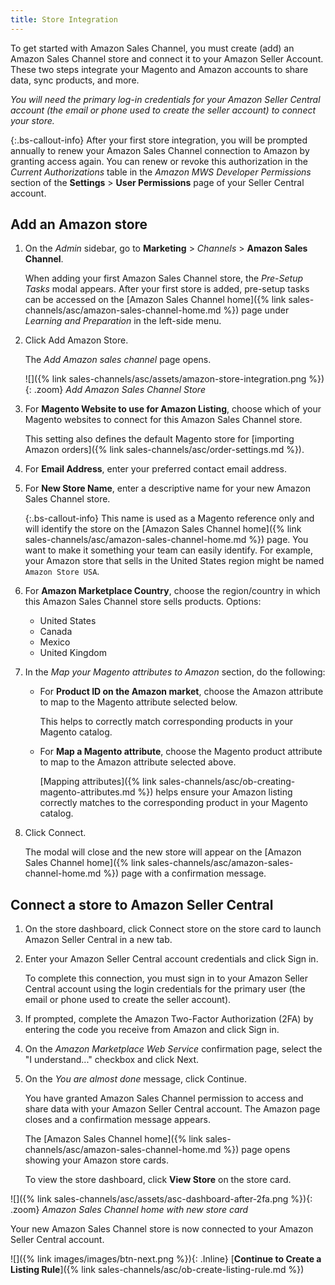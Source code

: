 ```yaml
---
title: Store Integration
---
```



To get started with Amazon Sales Channel, you must create (add) an Amazon Sales Channel store and connect it to your Amazon Seller Account. These two steps integrate your Magento and Amazon accounts to share data, sync products, and more.

_You will need the primary log-in credentials for your Amazon Seller Central account (the email or phone used to create the seller account) to connect your store._

{:.bs-callout-info}
After your first store integration, you will be prompted annually to renew your Amazon Sales Channel connection to Amazon by granting access again. You can renew or revoke this authorization in the _Current Authorizations_ table in the _Amazon MWS Developer Permissions_ section of the **Settings** > **User Permissions** page of your Seller Central account.

## Add an Amazon store

1. On the _Admin_ sidebar, go to **Marketing** > _Channels_ > **Amazon Sales Channel**.

    When adding your first Amazon Sales Channel store, the _Pre-Setup Tasks_ modal appears. After your first store is added, pre-setup tasks can be accessed on the [Amazon Sales Channel home]({% link sales-channels/asc/amazon-sales-channel-home.md %}) page under _Learning and Preparation_ in the left-side menu.

1. Click <span class="btn">Add Amazon Store</span>.

    The _Add Amazon sales channel_ page opens.

    ![]({% link sales-channels/asc/assets/amazon-store-integration.png %}){: .zoom}
    _Add Amazon Sales Channel Store_

1. For **Magento Website to use for Amazon Listing**, choose which of your Magento websites to connect for this Amazon Sales Channel store.

    This setting also defines the default Magento store for [importing Amazon orders]({% link sales-channels/asc/order-settings.md %}).

1. For **Email Address**, enter your preferred contact email address.

1. For **New Store Name**, enter a descriptive name for your new Amazon Sales Channel store.

   {:.bs-callout-info}
   This name is used as a Magento reference only and will identify the store on the [Amazon Sales Channel home]({% link sales-channels/asc/amazon-sales-channel-home.md %}) page. You want to make it something your team can easily identify. For example, your Amazon store that sells in the United States region might be named `Amazon Store USA`.

1. For **Amazon Marketplace Country**, choose the region/country in which this Amazon Sales Channel store sells products. Options:

    - United States
    - Canada
    - Mexico
    - United Kingdom

1. In the _Map your Magento attributes to Amazon_ section, do the following:

    - For **Product ID on the Amazon market**, choose the Amazon attribute to map to the Magento attribute selected below.

       This helps to correctly match corresponding products in your Magento catalog.

    - For **Map a Magento attribute**, choose the Magento product attribute to map to the Amazon attribute selected above.

       [Mapping attributes]({% link sales-channels/asc/ob-creating-magento-attributes.md %}) helps ensure your Amazon listing correctly matches to the corresponding product in your Magento catalog.

1. Click <span class="btn">Connect</span>.

   The modal will close and the new store will appear on the [Amazon Sales Channel home]({% link sales-channels/asc/amazon-sales-channel-home.md %}) page with a confirmation message.

## Connect a store to Amazon Seller Central

1. On the store dashboard, click <span class="btn">Connect store</span> on the store card to launch Amazon Seller Central in a new tab.

1. Enter your Amazon Seller Central account credentials and click <span class="btn">Sign in</span>.

   To complete this connection, you must sign in to your Amazon Seller Central account using the login credentials for the primary user (the email or phone used to create the seller account).

1. If prompted, complete the Amazon Two-Factor Authorization (2FA) by entering the code you receive from Amazon and click <span class="btn">Sign in</span>.

1. On the _Amazon Marketplace Web Service_ confirmation page, select the "I understand..." checkbox and click <span class="btn">Next</span>.

1. On the _You are almost done_ message, click <span class="btn">Continue</span>.

   You have granted Amazon Sales Channel permission to access and share data with your Amazon Seller Central account. The Amazon page closes and a confirmation message appears.

   The [Amazon Sales Channel home]({% link sales-channels/asc/amazon-sales-channel-home.md %}) page opens showing your Amazon store cards.

   To view the store dashboard, click **View Store** on the store card.

![]({% link sales-channels/asc/assets/asc-dashboard-after-2fa.png %}){: .zoom}
_Amazon Sales Channel home with new store card_

Your new Amazon Sales Channel store is now connected to your Amazon Seller Central account.

![]({% link images/images/btn-next.png %}){: .Inline} [**Continue to Create a Listing Rule**]({% link sales-channels/asc/ob-create-listing-rule.md %})
